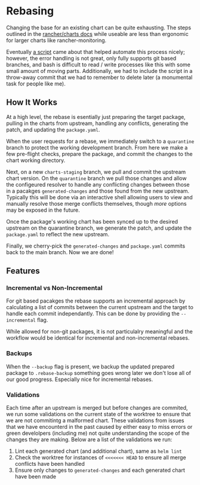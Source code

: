 # Rebasing

Changing the base for an existing chart can be quite exhausting. The steps outlined in the [rancher/charts docs](https://github.com/rancher/charts/blob/dev-v2.9/docs/developing.md#rebasing-an-existing-package) while useable are less than ergonomic for larger charts like rancher-monitoring.

Eventually [a script](https://github.com/rancher/charts/pull/1936) came about that helped automate this process nicely; however, the error handling is not great, only fully supports git based branches, and bash is difficult to read / write processes like this with some small amount of moving parts. Additionally, we had to include the script in a throw-away commit that we had to remember to delete later (a monumental task for people like me).

## How It Works

At a high level, the rebase is esentially just preparing the target package, pulling in the charts from upstream, handling any conflicts, generating the patch, and updating the `package.yaml`.

When the user requests for a rebase, we immediately switch to a `quarantine` branch to protect the working development branch. From here we make a few pre-flight checks, prepare the package, and commit the changes to the chart working directory.

Next, on a new `charts-staging` branch, we pull and commit the upstream chart version. On the `quarantine` branch we pull those changes and allow the configeured resolver to handle any conflicting changes between those in a pacakges `generated-changes` and those found from the new upstream. Typically this will be done via an interactive shell allowing users to view and manually resolve those merge conflicts themselves, though *more* options may be exposed in the future. 

Once the package's working chart has been synced up to the desired upstream on the quarantine branch, we generate the patch, and update the `package.yaml` to reflect the new upstream.

Finally, we cherry-pick the `generated-changes` and `package.yaml` commits back to the main branch. Now we are done!

## Features

### Incremental vs Non-Incremental

For git based pacakges the rebase supports an incremental approach by calculating a list of commits between the current upstream and the target to handle each commit independantly. This can be done by providing the `--incremental` flag.

While allowed for non-git packages, it is not particulalry meaningful and the workflow would be identical for incremental and non-incremental rebases.

### Backups

When the `--backup` flag is present, we backup the updated prepared package to `.rebase-backup` something goes wrong later we don't lose all of our good progress. Especially nice for incremental rebases.

### Validations

Each time after an upstream is merged but before changes are commited, we run some validations on the current state of the worktree to ensure that we are not commitintg a malformed chart. These validations from issues that we have encounterd in the past caused by either easy to miss errors or green develolpers (including me) not quite understanding the scope of the changes they are making. Below are a list of the validations we run:

1. Lint each generated chart (and additional chart), same as `helm lint`
2. Check the worktree for instances of `<<<<<<< HEAD` to ensure all merge conflicts have been handled
3. Ensure only changes to `generated-changes` and each generated chart have been made